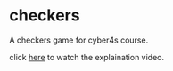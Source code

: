 # checkers
A checkers game for cyber4s course.

click [here](https://youtu.be/iJwg7xVmg64) to watch the explaination video.

